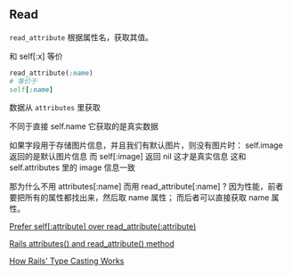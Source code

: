 ## Read

`read_attribute` 根据属性名，获取其值。

和 self[:x] 等价

```ruby
read_attribute(:name)
# 等价于
self[:name]
```

数据从 `attributes` 里获取

不同于直接 self.name 它获取的是真实数据


如果字段用于存储图片信息，并且我们有默认图片，则没有图片时：
self.image 返回的是默认图片信息
而 self[:image] 返回 nil 这才是真实信息
这和
self.attributes 里的 image 信息一致

那为什么不用 attributes[:name] 而用 read_attribute[:name] ?
因为性能，前者要把所有的属性都找出来，然后取 name 属性；
而后者可以直接获取 name 属性。


[Prefer self[:attribute] over read_attribute(:attribute)](https://github.com/bbatsov/rails-style-guide#read-attribute)

[Rails attributes() and read_attribute() method](http://www.shanison.com/2010/07/18/rails-attributes-method/)

[How Rails' Type Casting Works](http://robots.thoughtbot.com/how-rails-works-type-casting)

